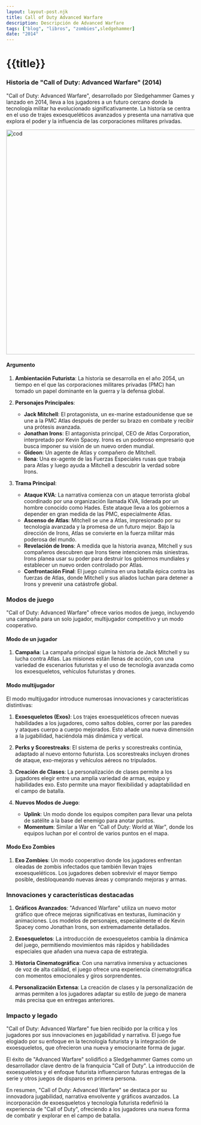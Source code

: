 ```yaml
---
layout: layout-post.njk
title: Call of Duty Advanced Warfare
description: Descripción de Advanced Warfare
tags: ["blog", "libros", "zombies",sledgehammer]
date: "2014"
---
```


# {{title}}

### Historia de "Call of Duty: Advanced Warfare" (2014)

"Call of Duty: Advanced Warfare", desarrollado por Sledgehammer Games y lanzado en 2014, lleva a los jugadores a un futuro cercano donde la tecnología militar ha evolucionado significativamente. La historia se centra en el uso de trajes exoesqueléticos avanzados y presenta una narrativa que explora el poder y la influencia de las corporaciones militares privadas.

<img src="/img/warfarei.jpg" alt="cod" width="600" height="auto"/>

#### Argumento

1. **Ambientación Futurista**: La historia se desarrolla en el año 2054, un tiempo en el que las corporaciones militares privadas (PMC) han tomado un papel dominante en la guerra y la defensa global.
   
2. **Personajes Principales**:
   - **Jack Mitchell**: El protagonista, un ex-marine estadounidense que se une a la PMC Atlas después de perder su brazo en combate y recibir una prótesis avanzada.
   - **Jonathan Irons**: El antagonista principal, CEO de Atlas Corporation, interpretado por Kevin Spacey. Irons es un poderoso empresario que busca imponer su visión de un nuevo orden mundial.
   - **Gideon**: Un agente de Atlas y compañero de Mitchell.
   - **Ilona**: Una ex-agente de las Fuerzas Especiales rusas que trabaja para Atlas y luego ayuda a Mitchell a descubrir la verdad sobre Irons.

3. **Trama Principal**:
   - **Ataque KVA**: La narrativa comienza con un ataque terrorista global coordinado por una organización llamada KVA, liderada por un hombre conocido como Hades. Este ataque lleva a los gobiernos a depender en gran medida de las PMC, especialmente Atlas.
   - **Ascenso de Atlas**: Mitchell se une a Atlas, impresionado por su tecnología avanzada y la promesa de un futuro mejor. Bajo la dirección de Irons, Atlas se convierte en la fuerza militar más poderosa del mundo.
   - **Revelación de Irons**: A medida que la historia avanza, Mitchell y sus compañeros descubren que Irons tiene intenciones más siniestras. Irons planea usar su poder para destruir los gobiernos mundiales y establecer un nuevo orden controlado por Atlas.
   - **Confrontación Final**: El juego culmina en una batalla épica contra las fuerzas de Atlas, donde Mitchell y sus aliados luchan para detener a Irons y prevenir una catástrofe global.

### Modos de juego

"Call of Duty: Advanced Warfare" ofrece varios modos de juego, incluyendo una campaña para un solo jugador, multijugador competitivo y un modo cooperativo.

#### Modo de un jugador

1. **Campaña**: La campaña principal sigue la historia de Jack Mitchell y su lucha contra Atlas. Las misiones están llenas de acción, con una variedad de escenarios futuristas y el uso de tecnología avanzada como los exoesqueletos, vehículos futuristas y drones.

#### Modo multijugador

El modo multijugador introduce numerosas innovaciones y características distintivas:

1. **Exoesqueletos (Exos)**: Los trajes exoesqueléticos ofrecen nuevas habilidades a los jugadores, como saltos dobles, correr por las paredes y ataques cuerpo a cuerpo mejorados. Esto añade una nueva dimensión a la jugabilidad, haciéndola más dinámica y vertical.

2. **Perks y Scorestreaks**: El sistema de perks y scorestreaks continúa, adaptado al nuevo entorno futurista. Los scorestreaks incluyen drones de ataque, exo-mejoras y vehículos aéreos no tripulados.

3. **Creación de Clases**: La personalización de clases permite a los jugadores elegir entre una amplia variedad de armas, equipo y habilidades exo. Esto permite una mayor flexibilidad y adaptabilidad en el campo de batalla.

4. **Nuevos Modos de Juego**:
   - **Uplink**: Un modo donde los equipos compiten para llevar una pelota de satélite a la base del enemigo para anotar puntos.
   - **Momentum**: Similar a War en "Call of Duty: World at War", donde los equipos luchan por el control de varios puntos en el mapa.

#### Modo Exo Zombies

1. **Exo Zombies**: Un modo cooperativo donde los jugadores enfrentan oleadas de zombis infectados que también llevan trajes exoesqueléticos. Los jugadores deben sobrevivir el mayor tiempo posible, desbloqueando nuevas áreas y comprando mejoras y armas.

### Innovaciones y características destacadas

1. **Gráficos Avanzados**: "Advanced Warfare" utiliza un nuevo motor gráfico que ofrece mejoras significativas en texturas, iluminación y animaciones. Los modelos de personajes, especialmente el de Kevin Spacey como Jonathan Irons, son extremadamente detallados.
   
2. **Exoesqueletos**: La introducción de exoesqueletos cambia la dinámica del juego, permitiendo movimientos más rápidos y habilidades especiales que añaden una nueva capa de estrategia.
   
3. **Historia Cinematográfica**: Con una narrativa inmersiva y actuaciones de voz de alta calidad, el juego ofrece una experiencia cinematográfica con momentos emocionales y giros sorprendentes.

4. **Personalización Extensa**: La creación de clases y la personalización de armas permiten a los jugadores adaptar su estilo de juego de manera más precisa que en entregas anteriores.

### Impacto y legado

"Call of Duty: Advanced Warfare" fue bien recibido por la crítica y los jugadores por sus innovaciones en jugabilidad y narrativa. El juego fue elogiado por su enfoque en la tecnología futurista y la integración de exoesqueletos, que ofrecieron una nueva y emocionante forma de jugar.

El éxito de "Advanced Warfare" solidificó a Sledgehammer Games como un desarrollador clave dentro de la franquicia "Call of Duty". La introducción de exoesqueletos y el enfoque futurista influenciaron futuras entregas de la serie y otros juegos de disparos en primera persona.

En resumen, "Call of Duty: Advanced Warfare" se destaca por su innovadora jugabilidad, narrativa envolvente y gráficos avanzados. La incorporación de exoesqueletos y tecnología futurista redefinió la experiencia de "Call of Duty", ofreciendo a los jugadores una nueva forma de combatir y explorar en el campo de batalla.

